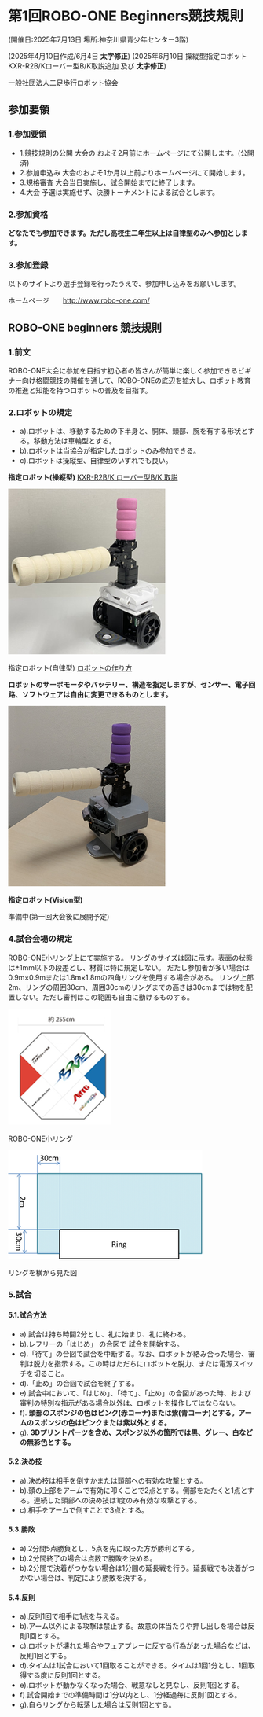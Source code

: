# 第1回ROBO-ONE Beginners競技規則
(開催日:2025年7月13日 場所:神奈川県青少年センター3階) 

(2025年4月10日作成/6月4日 __太字修正__)
(2025年6月10日 操縦型指定ロボットKXR-R2B/Kローバー型B/K取説追加 及び __太字修正__)

一般社団法人二足歩行ロボット協会
## 参加要領
### 1.参加要領
- 1.競技規則の公開
大会の およそ2月前にホームページにて公開します。(公開済)
- 2.参加申込み
大会のおよそ1か月以上前よりホームページにて開始します。
- 3.規格審査
大会当日実施し、試合開始までに終了します。
- 4.大会
予選は実施せず、決勝トーナメントによる試合とします。

### 2.参加資格
__どなたでも参加できます。ただし高校生二年生以上は自律型のみへ参加とします。__

### 3.参加登録
以下のサイトより選手登録を行ったうえで、参加申し込みをお願いします。

ホームページ　　http://www.robo-one.com/

## ROBO-ONE beginners 競技規則
### 1.前文
ROBO-ONE大会に参加を目指す初心者の皆さんが簡単に楽しく参加できるビギナー向け格闘競技の開催を通して、ROBO-ONEの底辺を拡大し、ロボット教育の推進と知能を持つロボットの普及を目指す。

### 2.ロボットの規定
- a).ロボットは、移動するための下半身と、胴体、頭部、腕を有する形状とする。移動方法は車輪型とする。
- b).ロボットは当協会が指定したロボットのみ参加できる。
- c).ロボットは操縦型、自律型のいずれでも良い。
   
__指定ロボット(操縦型)__ [KXR-R2B/K ローバー型B/K 取説](https://kondo-robot.com/faq/kxr-r2b-k_manual_sample)

![robo](robo-beginner_pic/robo0.png)

指定ロボット(自律型) [ロボットの作り方](https://github.com/nishibra/ROBO-ONE_Beginners_auto)

__ロボットのサーボモータやバッテリー、構造を指定しますが、センサー、電子回路、ソフトウェアは自由に変更できるものとします。__

![auto](robo-beginner_pic/auto1.png)

__指定ロボット(Vision型)__

準備中(第一回大会後に展開予定)

### 4.試合会場の規定
ROBO-ONE小リング上にて実施する。
リングのサイズは図に示す。表面の状態は±1mm以下の段差とし、材質は特に規定しない。
だたし参加者が多い場合は0.9m×0.9mまたは1.8m×1.8mの四角リングを使用する場合がある。
リング上部2m、リングの周囲30cm、周囲30cmのリングまでの高さは30cmまでは物を配置しない。ただし審判はこの範囲も自由に動けるものする。

![ring](robo-beginner_pic/ring.png)   　　　　　 

ROBO-ONE小リング

![side](robo-beginner_pic/side.png)

リングを横から見た図

### 5.試合
#### 5.1.試合方法
- a).試合は持ち時間2分とし、礼に始まり、礼に終わる。
- b).レフリーの「はじめ」 の合図で 試合を開始する。
- c).「待て」の合図で試合を中断する。なお、ロボットが絡み合った場合、審判は脱力を指示する。この時はただちにロボットを脱力、または電源スイッチを切ること。
- d).「止め」の合図で試合を終了する。
- e).試合中において、「はじめ」、「待て」、「止め」の合図があった時、および審判の特別な指示がある場合以外は、ロボットを操作してはならない。
- f). __頭部のスポンジの色はピンク(赤コーナ)または紫(青コーナ)とする。アームのスポンジの色はピンクまたは紫以外とする。__
- g). __3Dプリントパーツを含め、スポンジ以外の箇所では黒、グレー、白などの無彩色とする。__

#### 5.2.決め技
- a).決め技は相手を倒すかまたは頭部への有効な攻撃とする。
- b).頭の上部をアームで有効に叩くことで2点とする。側部をたたくと1点とする。連続した頭部への決め技は1度のみ有効な攻撃とする。
- c).相手をアームで倒すことで3点とする。

#### 5.3.勝敗
- a).2分間5点勝負とし、5点を先に取った方が勝利とする。
- b).2分間終了の場合は点数で勝敗を決める。
- b).2分間で決着がつかない場合は1分間の延長戦を行う。延長戦でも決着がつかない場合は、判定により勝敗を決する。

#### 5.4.反則
- a).反則1回で相手に1点を与える。
- b).アーム以外による攻撃は禁止する。故意の体当たりや押し出しを場合は反則1回とする。
- c).ロボットが壊れた場合やフェアプレーに反する行為があった場合などは、反則1回とする。
- d).タイムは1試合において1回取ることができる。タイムは1回1分とし、1回取得する度に反則1回とする。
- e).ロボットが動かなくなった場合、戦意なしと見なし、反則1回とする。
- f).試合開始までの準備時間は1分以内とし、1分経過毎に反則1回とする。
- g).自らリングから転落した場合は反則1回とする。
